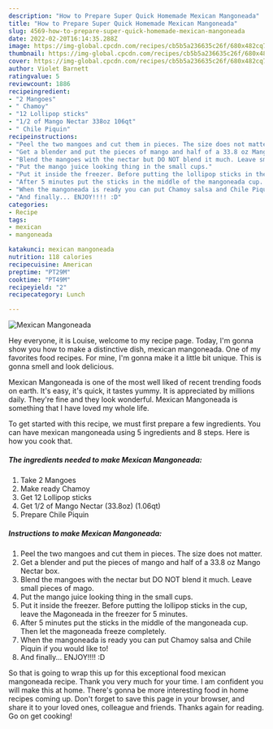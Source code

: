 ```yaml
---
description: "How to Prepare Super Quick Homemade Mexican Mangoneada"
title: "How to Prepare Super Quick Homemade Mexican Mangoneada"
slug: 4569-how-to-prepare-super-quick-homemade-mexican-mangoneada
date: 2022-02-20T16:14:35.288Z
image: https://img-global.cpcdn.com/recipes/cb5b5a236635c26f/680x482cq70/mexican-mangoneada-recipe-main-photo.jpg
thumbnail: https://img-global.cpcdn.com/recipes/cb5b5a236635c26f/680x482cq70/mexican-mangoneada-recipe-main-photo.jpg
cover: https://img-global.cpcdn.com/recipes/cb5b5a236635c26f/680x482cq70/mexican-mangoneada-recipe-main-photo.jpg
author: Violet Barnett
ratingvalue: 5
reviewcount: 1886
recipeingredient:
- "2 Mangoes"
- " Chamoy"
- "12 Lollipop sticks"
- "1/2 of Mango Nectar 338oz 106qt"
- " Chile Piquin"
recipeinstructions:
- "Peel the two mangoes and cut them in pieces. The size does not matter."
- "Get a blender and put the pieces of mango and half of a 33.8 oz Mango Nectar box."
- "Blend the mangoes with the nectar but DO NOT blend it much. Leave small pieces of mago."
- "Put the mango juice looking thing in the small cups."
- "Put it inside the freezer. Before putting the lollipop sticks in the cup, leave the Magoneada in the freezer for 5 minutes."
- "After 5 minutes put the sticks in the middle of the mangoneada cup. Then let the magoneada freeze completely."
- "When the mangoneada is ready you can put Chamoy salsa and Chile Piquin if you would like to!"
- "And finally... ENJOY!!!! :D"
categories:
- Recipe
tags:
- mexican
- mangoneada

katakunci: mexican mangoneada 
nutrition: 118 calories
recipecuisine: American
preptime: "PT29M"
cooktime: "PT49M"
recipeyield: "2"
recipecategory: Lunch

---
```



![Mexican Mangoneada](https://img-global.cpcdn.com/recipes/cb5b5a236635c26f/680x482cq70/mexican-mangoneada-recipe-main-photo.jpg)

Hey everyone, it is Louise, welcome to my recipe page. Today, I'm gonna show you how to make a distinctive dish, mexican mangoneada. One of my favorites food recipes. For mine, I'm gonna make it a little bit unique. This is gonna smell and look delicious.



Mexican Mangoneada is one of the most well liked of recent trending foods on earth. It's easy, it's quick, it tastes yummy. It is appreciated by millions daily. They're fine and they look wonderful. Mexican Mangoneada is something that I have loved my whole life.


To get started with this recipe, we must first prepare a few ingredients. You can have mexican mangoneada using 5 ingredients and 8 steps. Here is how you cook that.

<!--inarticleads1-->

##### The ingredients needed to make Mexican Mangoneada:

1. Take 2 Mangoes
1. Make ready  Chamoy
1. Get 12 Lollipop sticks
1. Get 1/2 of Mango Nectar (33.8oz) (1.06qt)
1. Prepare  Chile Piquin




<!--inarticleads2-->

##### Instructions to make Mexican Mangoneada:

1. Peel the two mangoes and cut them in pieces. The size does not matter.
1. Get a blender and put the pieces of mango and half of a 33.8 oz Mango Nectar box.
1. Blend the mangoes with the nectar but DO NOT blend it much. Leave small pieces of mago.
1. Put the mango juice looking thing in the small cups.
1. Put it inside the freezer. Before putting the lollipop sticks in the cup, leave the Magoneada in the freezer for 5 minutes.
1. After 5 minutes put the sticks in the middle of the mangoneada cup. Then let the magoneada freeze completely.
1. When the mangoneada is ready you can put Chamoy salsa and Chile Piquin if you would like to!
1. And finally... ENJOY!!!! :D




So that is going to wrap this up for this exceptional food mexican mangoneada recipe. Thank you very much for your time. I am confident you will make this at home. There's gonna be more interesting food in home recipes coming up. Don't forget to save this page in your browser, and share it to your loved ones, colleague and friends. Thanks again for reading. Go on get cooking!
